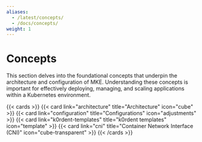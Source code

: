 ```yaml
---
aliases:
  - /latest/concepts/
  - /docs/concepts/
weight: 1
---
```


# Concepts

This section delves into the foundational concepts that underpin the architecture
and configuration of MKE. Understanding these concepts is important for effectively
deploying, managing, and scaling applications within a Kubernetes environment.

{{< cards >}}
  {{< card link="architecture" title="Architecture" icon="cube" >}}
  {{< card link="configuration" title="Configurations" icon="adjustments" >}}
  {{< card link="k0rdent-templates" title="k0rdent templates" icon="template" >}}
  {{< card link="cni" title="Container Network Interface (CNI)" icon="cube-transparent" >}}
{{< /cards >}}
